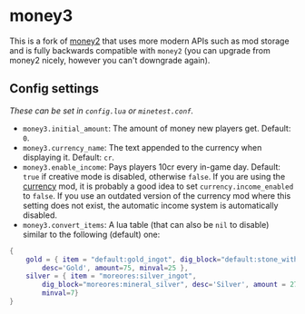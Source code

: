 # money3

This is a fork of [money2](https://github.com/Bremaweb/money2) that uses more
modern APIs such as mod storage and is fully backwards compatible with
`money2` (you can upgrade from money2 nicely, however you can't downgrade
again).

## Config settings

*These can be set in `config.lua` or `minetest.conf`.*

 - `money3.initial_amount`: The amount of money new players get. Default: `0`.
 - `money3.currency_name`: The text appended to the currency when displaying it.
    Default: `cr`.
 - `money3.enable_income`: Pays players 10cr every in-game day.
    Default: `true` if creative mode is disabled, otherwise `false`. If you are
    using the  [currency](https://gitlab.com/VanessaE/currency) mod, it is
    probably a good idea to set `currency.income_enabled` to `false`. If you
    use an outdated version of the currency mod where this setting does not
    exist, the automatic income system is automatically disabled.
 - `money3.convert_items`: A lua table (that can also be `nil` to disable)
    similar to the following (default) one:

```lua
{
    gold = { item = "default:gold_ingot", dig_block="default:stone_with_gold",
        desc='Gold', amount=75, minval=25 },
    silver = { item = "moreores:silver_ingot",
        dig_block="moreores:mineral_silver", desc='Silver', amount = 27,
        minval=7}
}
```
